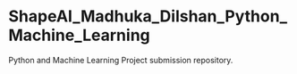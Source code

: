 # ShapeAI_Madhuka_Dilshan_Python_Machine_Learning
Python and Machine Learning Project submission repository.

